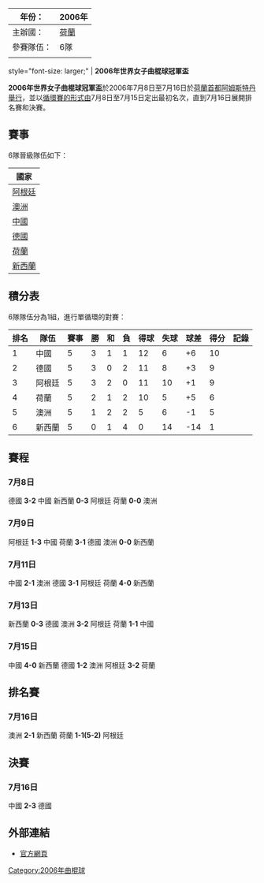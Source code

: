 | 年份：   | 2006年                          |
| ----- | ------------------------------ |
| 主辦國：  | [荷蘭](../Page/荷蘭.md "wikilink") |
| 參賽隊伍： | 6隊                             |
|       |                                |

style="font-size: larger;" | **2006年世界女子曲棍球冠軍盃**

**2006年世界女子曲棍球冠軍盃**於2006年7月8日至7月16日於[荷蘭](../Page/荷蘭.md "wikilink")[首都](../Page/首都.md "wikilink")[阿姆斯特丹舉行](../Page/阿姆斯特丹.md "wikilink")，並以[循環賽的形式由](../Page/循環賽.md "wikilink")7月8日至7月15日定出最初名次，直到7月16日展開排名賽和決賽。

## 賽事

6隊晉級隊伍如下：

| 國家                               |
| -------------------------------- |
| [阿根廷](../Page/阿根廷.md "wikilink") |
| [澳洲](../Page/澳洲.md "wikilink")   |
| [中國](../Page/中國.md "wikilink")   |
| [德國](../Page/德國.md "wikilink")   |
| [荷蘭](../Page/荷蘭.md "wikilink")   |
| [新西蘭](../Page/新西蘭.md "wikilink") |

## 積分表

6隊隊伍分為1組，進行單循環的對賽：

| 排名 | 隊伍  | 賽事 | 勝 | 和 | 負 | 得球 | 失球 | 球差   | 得分 | 記錄 |
| -- | --- | -- | - | - | - | -- | -- | ---- | -- | -- |
| 1  | 中國  | 5  | 3 | 1 | 1 | 12 | 6  | \+6  | 10 |    |
| 2  | 德國  | 5  | 3 | 0 | 2 | 11 | 8  | \+3  | 9  |    |
| 3  | 阿根廷 | 5  | 3 | 2 | 0 | 11 | 10 | \+1  | 9  |    |
| 4  | 荷蘭  | 5  | 2 | 1 | 2 | 10 | 5  | \+5  | 6  |    |
| 5  | 澳洲  | 5  | 1 | 2 | 2 | 5  | 6  | \-1  | 5  |    |
| 6  | 新西蘭 | 5  | 0 | 1 | 4 | 0  | 14 | \-14 | 1  |    |

## 賽程

### 7月8日

德國 **3-2** 中國
新西蘭 **0-3** 阿根廷
荷蘭 **0-0** 澳洲

### 7月9日

阿根廷 **1-3** 中國
荷蘭 **3-1** 德國
澳洲 **0-0** 新西蘭

### 7月11日

中國 **2-1** 澳洲
德國 **3-1** 阿根廷
荷蘭 **4-0** 新西蘭

### 7月13日

新西蘭 **0-3** 德國
澳洲 **3-2** 阿根廷
荷蘭 **1-1** 中國

### 7月15日

中國 **4-0** 新西蘭
德國 **1-2** 澳洲
阿根廷 **3-2** 荷蘭

## 排名賽

### 7月16日

澳洲 **2-1** 新西蘭
荷蘭 **1-1(5-2)** 阿根廷

## 決賽

### 7月16日

中國 **2-3** 德國

## 外部連結

  - [官方網頁](https://web.archive.org/web/20060713111508/http://www.championstrophy.nl/)

[Category:2006年曲棍球](https://zh.wikipedia.org/wiki/Category:2006年曲棍球 "wikilink")